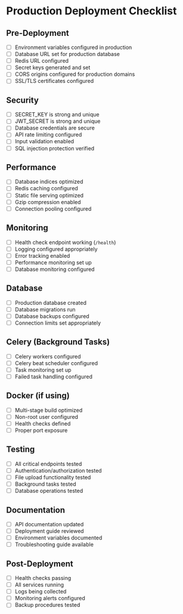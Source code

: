 # Production Deployment Checklist

## Pre-Deployment
- [ ] Environment variables configured in production
- [ ] Database URL set for production database
- [ ] Redis URL configured
- [ ] Secret keys generated and set
- [ ] CORS origins configured for production domains
- [ ] SSL/TLS certificates configured

## Security
- [ ] SECRET_KEY is strong and unique
- [ ] JWT_SECRET is strong and unique
- [ ] Database credentials are secure
- [ ] API rate limiting configured
- [ ] Input validation enabled
- [ ] SQL injection protection verified

## Performance
- [ ] Database indices optimized
- [ ] Redis caching configured
- [ ] Static file serving optimized
- [ ] Gzip compression enabled
- [ ] Connection pooling configured

## Monitoring
- [ ] Health check endpoint working (`/health`)
- [ ] Logging configured appropriately
- [ ] Error tracking enabled
- [ ] Performance monitoring set up
- [ ] Database monitoring configured

## Database
- [ ] Production database created
- [ ] Database migrations run
- [ ] Database backups configured
- [ ] Connection limits set appropriately

## Celery (Background Tasks)
- [ ] Celery workers configured
- [ ] Celery beat scheduler configured
- [ ] Task monitoring set up
- [ ] Failed task handling configured

## Docker (if using)
- [ ] Multi-stage build optimized
- [ ] Non-root user configured
- [ ] Health checks defined
- [ ] Proper port exposure

## Testing
- [ ] All critical endpoints tested
- [ ] Authentication/authorization tested
- [ ] File upload functionality tested
- [ ] Background tasks tested
- [ ] Database operations tested

## Documentation
- [ ] API documentation updated
- [ ] Deployment guide reviewed
- [ ] Environment variables documented
- [ ] Troubleshooting guide available

## Post-Deployment
- [ ] Health checks passing
- [ ] All services running
- [ ] Logs being collected
- [ ] Monitoring alerts configured
- [ ] Backup procedures tested

